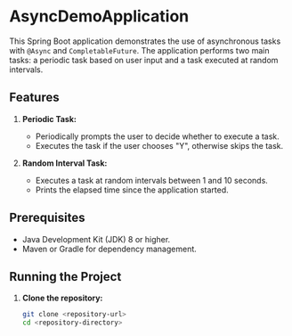 # AsyncDemoApplication

This Spring Boot application demonstrates the use of asynchronous tasks with `@Async` and `CompletableFuture`. The application performs two main tasks: a periodic task based on user input and a task executed at random intervals.

## Features

1. **Periodic Task:**
   - Periodically prompts the user to decide whether to execute a task.
   - Executes the task if the user chooses "Y", otherwise skips the task.

2. **Random Interval Task:**
   - Executes a task at random intervals between 1 and 10 seconds.
   - Prints the elapsed time since the application started.

## Prerequisites

- Java Development Kit (JDK) 8 or higher.
- Maven or Gradle for dependency management.

## Running the Project

1. **Clone the repository:**

   ```bash
   git clone <repository-url>
   cd <repository-directory>
